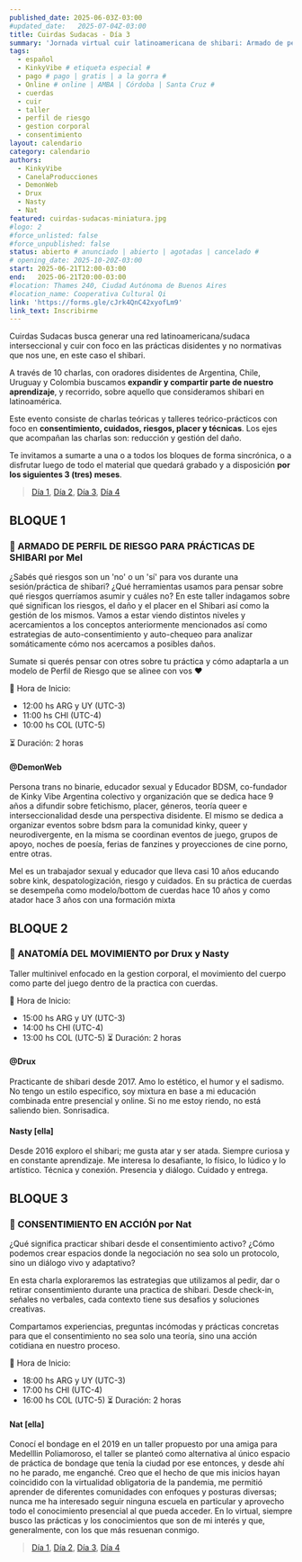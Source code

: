 ```yaml
---
published_date: 2025-06-03Z-03:00
#updated_date:   2025-07-04Z-03:00
title: Cuirdas Sudacas - Día 3
summary: 'Jornada virtual cuir latinoamericana de shibari: Armado de perfil de riesgo para prácticas de shibari, Anatomía del movimiento, Consentimiento en acción'
tags:
  - español
  - KinkyVibe # etiqueta especial #
  - pago # pago | gratis | a la gorra #
  - Online # online | AMBA | Córdoba | Santa Cruz #
  - cuerdas
  - cuir
  - taller
  - perfil de riesgo
  - gestion corporal
  - consentimiento
layout: calendario
category: calendario
authors:
  - KinkyVibe
  - CanelaProducciones
  - DemonWeb
  - Drux
  - Nasty
  - Nat
featured: cuirdas-sudacas-miniatura.jpg
#logo: 2
#force_unlisted: false
#force_unpublished: false
status: abierto # anunciado | abierto | agotadas | cancelado #
# opening_date: 2025-10-20Z-03:00
start: 2025-06-21T12:00-03:00
end:   2025-06-21T20:00-03:00
#location: Thames 240, Ciudad Autónoma de Buenos Aires
#location_name: Cooperativa Cultural Qi
link: 'https://forms.gle/cJrk4QnC42xyofLm9'
link_text: Inscribirme
---
```

Cuirdas Sudacas busca generar una red latinoamericana/sudaca interseccional y cuir con foco en las prácticas disidentes y no normativas que nos une, en este caso el shibari. 

A través de 10 charlas, con oradores disidentes de Argentina, Chile, Uruguay y Colombia buscamos **expandir y compartir parte de nuestro aprendizaje**, y recorrido, sobre aquello que consideramos shibari en latinoamérica. 

Este evento consiste de charlas teóricas y talleres teórico-prácticos con foco en **consentimiento, cuidados, riesgos, placer y técnicas**. Los ejes que acompañan las charlas son: reducción y gestión del daño.

Te invitamos a sumarte a una o a todos los bloques de forma sincrónica, o a disfrutar luego de todo el material que quedará grabado y a disposición **por los siguientes 3 (tres) meses**.

> [Día 1](/calendario/cuirdas-sudacas-2025-06-dia-1), [Día 2](/calendario/cuirdas-sudacas-2025-06-dia-2), [Día 3](/calendario/cuirdas-sudacas-2025-06-dia-3), [Día 4](/calendario/cuirdas-sudacas-2025-06-dia-4)

## BLOQUE 1
### 🌈 ARMADO DE PERFIL DE RIESGO PARA PRÁCTICAS DE SHIBARI por Mel
¿Sabés qué riesgos son un 'no' o un 'sí' para vos durante una sesión/práctica de shibari? ¿Qué herramientas usamos para pensar sobre qué riesgos querríamos asumir y cuáles no? En este taller indagamos sobre qué significan los riesgos, el daño y el placer en el Shibari así como la gestión de los mismos. Vamos a estar viendo distintos niveles y acercamientos a los conceptos anteriormente mencionados así como estrategias de auto-consentimiento y auto-chequeo para analizar somáticamente cómo nos acercamos a posibles daños.  

Sumate si querés pensar con otres sobre tu práctica y cómo adaptarla a un modelo de Perfil de Riesgo que se alinee con vos ❤️  

📆  Hora de Inicio: 

- 12:00 hs ARG y UY (UTC-3)
- 11:00 hs CHI (UTC-4)
- 10:00 hs COL (UTC-5)

⏳  Duración: 2 horas

#### @DemonWeb

Persona trans no binarie, educador sexual y Educador BDSM, co-fundador de Kinky Vibe Argentina colectivo y organización que se dedica hace 9 años a difundir sobre fetichismo, placer, géneros, teoría queer e interseccionalidad desde una perspectiva disidente. El mismo se dedica a organizar eventos sobre bdsm para la comunidad kinky, queer y neurodivergente, en la misma se coordinan eventos de juego, grupos de apoyo, noches de poesía, ferias de fanzines y proyecciones de cine porno, entre otras.

Mel es un trabajador sexual y educador que lleva casi 10 años educando sobre kink, despatologización, riesgo y cuidados. En su práctica de cuerdas se desempeña como modelo/bottom de cuerdas hace 10 años y como atador hace 3 años con una formación mixta

## BLOQUE 2
### 🌈 ANATOMÍA DEL MOVIMIENTO por Drux y Nasty
Taller multinivel enfocado en la gestion corporal, el movimiento del cuerpo como parte del juego dentro de la practica con cuerdas.

📆  Hora de Inicio: 
- 15:00 hs ARG y UY (UTC-3)
- 14:00 hs CHI (UTC-4)
- 13:00 hs COL (UTC-5)
⏳  Duración: 2 horas

#### @Drux
Practicante de shibari desde 2017. Amo lo estético, el humor y el sadismo. No tengo un estilo especifico, soy mixtura en base a mi educación combinada entre presencial y online. Si no me estoy riendo, no está saliendo bien. Sonrisadica.

#### Nasty \[ella\]
Desde 2016 exploro el shibari; me gusta atar y ser atada. Siempre curiosa y en constante aprendizaje. Me interesa lo desafiante, lo físico, lo lúdico y lo artístico. Técnica y conexión. Presencia y diálogo. Cuidado y entrega.

## BLOQUE 3
### 🌈 CONSENTIMIENTO EN ACCIÓN por Nat
¿Qué significa practicar shibari desde el consentimiento activo? ¿Cómo podemos crear espacios donde la negociación no sea solo un protocolo, sino un diálogo vivo y adaptativo?

En esta charla exploraremos las estrategias que utilizamos al pedir, dar o retirar consentimiento durante una practica de shibari. Desde check-in, señales no verbales, cada contexto tiene sus desafios y soluciones creativas.

Compartamos experiencias, preguntas incómodas y prácticas concretas para que el consentimiento no sea solo una teoría, sino una acción cotidiana en nuestro proceso.

📆  Hora de Inicio: 
- 18:00 hs ARG y UY (UTC-3)
- 17:00 hs CHI (UTC-4)
- 16:00 hs COL (UTC-5)
⏳  Duración: 2 horas

#### Nat \[ella\]
Conocí el bondage en el 2019 en un taller propuesto por una amiga para Medelllin Poliamoroso, el taller se planteó como alternativa al único espacio de práctica de bondage que tenía la ciudad por ese entonces, y desde ahí no he parado, me enganché. Creo que el hecho de que mis inicios hayan coincidido con la virtualidad obligatoria de la pandemia, me permitió aprender de diferentes comunidades con enfoques y posturas diversas; nunca me ha interesado seguir ninguna escuela en particular y aprovecho todo el conocimiento presencial al que pueda acceder. En lo virtual, siempre busco las prácticas y los conocimientos que son de mi interés y que, generalmente, con los que más resuenan conmigo.


> [Día 1](/calendario/cuirdas-sudacas-2025-06-dia-1), [Día 2](/calendario/cuirdas-sudacas-2025-06-dia-2), [Día 3](/calendario/cuirdas-sudacas-2025-06-dia-3), [Día 4](/calendario/cuirdas-sudacas-2025-06-dia-4)
